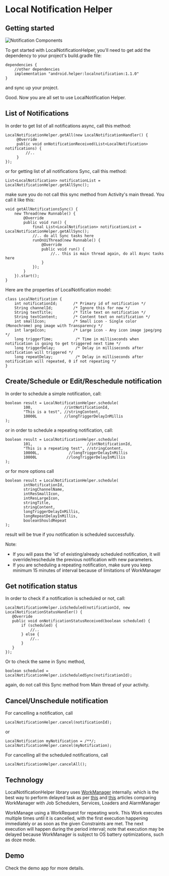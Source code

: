 Local Notification Helper
===========

Getting started
---------------

![Notification Components](https://image.ibb.co/crmpxU/android_local_notification.png)

To get started with LocalNotificationHelper, you'll need to get
add the dependency to your project's build.gradle file:

```
dependencies {
    //other dependencies
    implementation "android.helper:localnotification:1.1.0"
}
```
and sync up your project.

Good. Now you are all set to use LocalNotification Helper.

List of Notifications
--------
In order to get list of all notifications async, call this method:

```
LocalNotificationHelper.getAll(new LocalNotificationHandler() {
     @Override
     public void onNotificationReceived(List<LocalNotification> notifications) {
         //..
     }
});
```
or for getting list of all notifications Sync, call this method:
```
List<LocalNotification> notificationList = LocalNotificationHelper.getAllSync();
```
make sure you do not call this sync method from Activity's main thread. You call it like this:
```
void getAllNotificationsSync() {
    new Thread(new Runnable() {
        @Override
        public void run() {
            final List<LocalNotification> notificationList = LocalNotificationHelper.getAllSync();
            //.. do all Sync tasks here
            runOnUiThread(new Runnable() {
                @Override
                public void run() {
                    //.. this is main thread again, do all Async tasks here
                }
            });
        }
    }).start();
}
```
Here are the properties of LocalNotification model:
```
class LocalNotification {
    int notificationId;       /* Primary id of notification */
    String channelId;         /* Ignore this for now */
    String textTitle;         /* Title text on notification */
    String textContent;       /* Content text on notification */
    int smallIcon;            /* Small icon - Single color (Monochrome) png image with Transparency */
    int largeIcon;            /* Large icon - Any icon image jpeg/png */
    long triggerTime;          /* Time in milliseconds when notification is going to get triggered next time */
    long triggerDelay;         /* Delay in milliseconds after notification will triggered */
    long repeatDelay;          /* Delay in milliseconds after notification will repeated, 0 if not repeating */
}
```
Create/Schedule or Edit/Reschedule notification
--------
In order to schedule a simple notification, call:
```
boolean result = LocalNotificationHelper.schedule(
        100,              //intNotificationId,
        "This is a test", //stringContent,
        10000L            //longTriggerDelayInMillis
);
```
or in order to schedule a repeating notification, call:
```
boolean result = LocalNotificationHelper.schedule(
        101,                        //intNotificationId,
        "This is a repeating test", //stringContent,
        10000L,             //longTriggerDelayInMillis
        10000L             //longTriggerDelayInMillis
);
```
or for more options call
```
boolean result = LocalNotificationHelper.schedule(
        intNotificationId,
        stringChannelName,
        intResSmallIcon,
        intResLargeIcon,
        stringTitle,
        stringContent,
        longTriggerDelayInMillis,
        longRepeatDelayInMillis,
        booleanShouldRepeat
);
```
result will be true if you notification is scheduled successfully.

Note:
- If you will pass the 'id' of existing/already scheduled notification, it will override/reschedule the previous notification with new parameters.
- If you are scheduling a repeating notification, make sure you keep minimum 15 minutes of interval because of limitations of WorkManager

Get notification status
--------
In order to check if a notification is scheduled or not, call:
```
LocalNotificationHelper.isScheduled(notificationId, new LocalNotificationStatusHandler() {
   @Override
   public void onNotificationStatusReceived(boolean scheduled) {
       if (scheduled) {
           //..
       } else {
           //..
       }
   }
});
```
Or to check the same in Sync method,
```
boolean scheduled = LocalNotificationHelper.isScheduledSync(notificationId);
```
again, do not call this Sync method from Main thread of your activity.

Cancel/Unschedule notification
--------
For cancelling a notification, call
```
LocalNotificationHelper.cancel(notificationId);
```
or
```
LocalNotification myNotification = /**/;
LocalNotificationHelper.cancel(myNotification);
```

For cancelling all the scheduled notifications, call
```
LocalNotificationHelper.cancelAll();
```

Technology
--------
LocalNotificationHelper library uses <a href="https://developer.android.com/topic/libraries/architecture/workmanager">WorkManager</a> internally. which is the best way to perform delayed task as per <a href="https://medium.com/@aleesha/the-amazing-workmanager-in-android-ba046b69295">this</a> and <a href="https://medium.com/mindorks/lets-work-manager-do-background-processing-58356e1ab844">this</a> articles comparing WorkManager with Job Schedulers, Services, Loaders and AlarmManager

WorkManage using a WorkRequest for repeating work. This Work executes multiple times until it is cancelled, with the first execution happening immediately or as soon as the given Constraints are met. The next execution will happen during the period interval; note that execution may be delayed because WorkManager is subject to OS battery optimizations, such as doze mode.

Demo
--------
Check the demo app for more details.
